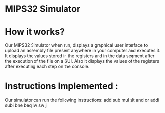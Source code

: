 # MIPS32 Simulator
# How it works?
Our MIPS32 Simulator when run, displays a graphical user interface to upload an assembly file present anywhere in your computer and executes it. It displays the values stored in the registers and in the data segment after the execution of the file on a GUI. Also it displays the values of the registers after executing each step on the console.

# Instructions Implemented :
Our simulator can run the following instructions:
add
sub
mul
slt
and
or
addi
subi
bne
beq
lw
sw
j
